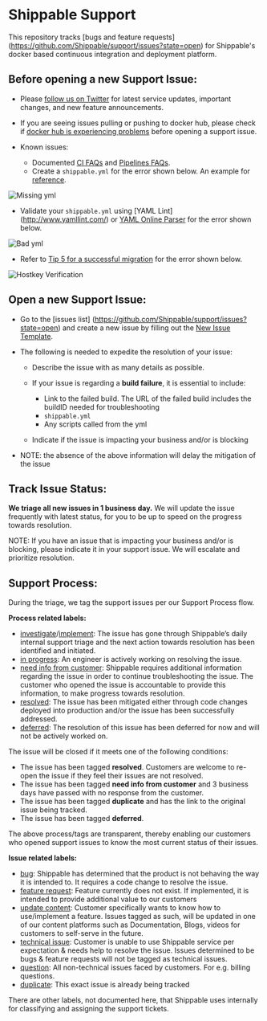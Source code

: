Shippable Support
=================

This repository tracks [bugs and feature requests] (https://github.com/Shippable/support/issues?state=open) for Shippable's docker based continuous integration and deployment platform.

Before opening a new Support Issue:
-----------------------------------

* Please [follow us on Twitter](https://twitter.com/BeShippable) for latest service updates, important changes, and new feature announcements.
* If you are seeing issues pulling or pushing to docker hub, please check if [docker hub is experiencing problems](https://status.docker.com/pages/history/533c6539221ae15e3f000031) before opening a support issue.
* Known issues:

  - Documented [CI FAQs](http://docs.shippable.com/ci_faq/) and [Pipelines FAQs](http://docs.shippable.com/pipelines_faq/).
  - Create a `shippable.yml` for the error shown below. An example for
  [reference](http://docs.shippable.com/ci_configure/#shippableyml-structure).

![Missing yml](https://github.com/Shippable/support/tree/master/images/error_missing_yml.png)

  - Validate your `shippable.yml` using [YAML Lint] (http://www.yamllint.com/) or [YAML Online Parser](http://yaml-online-parser.appspot.com/) for the error shown below.

![Bad yml](https://github.com/Shippable/support/tree/master/images/error_bad_yml.png)

  - Refer to [Tip 5 for a successful migration](http://blog.shippable.com/5-tips-for-a-successful-migration) for the error shown below.

![Hostkey Verification](https://github.com/Shippable/support/tree/master/images/error_hostkey_verification.png)

Open a new Support Issue:
-------------------------

* Go to the [issues list] (https://github.com/Shippable/support/issues?state=open) and create a new issue by filling out the [New Issue Template](https://github.com/Shippable/support/issues/new).
* The following is needed to expedite the resolution of your issue:

    - Describe the issue with as many details as possible.
    - If your issue is regarding a **build failure**, it is essential to include:

        - Link to the failed build. The URL of the failed build includes the buildID needed for troubleshooting
        - `shippable.yml`
        - Any scripts called from the yml
    - Indicate if the issue is impacting your business and/or is blocking
* NOTE: the absence of the above information will delay the mitigation of the issue

Track Issue Status:
------------------

**We triage all new issues in 1 business day.** We will update the issue frequently with latest status, for you to be up to speed on the progress towards resolution.

NOTE: If you have an issue that is impacting your business and/or is blocking, please indicate it in your support issue. We will escalate and prioritize resolution.

Support Process:
----------------
During the triage, we tag the support issues per our Support Process flow.

**Process related labels:**

-  [investigate](https://github.com/Shippable/support/labels/investigate)/[implement](https://github.com/Shippable/support/labels/implement): The issue has gone through Shippable’s daily internal support triage and the next action towards resolution has been identified and initiated.
- [in progress](https://github.com/Shippable/support/labels/in%20progress): An engineer is actively working on resolving the issue.
- [need info from customer](https://github.com/Shippable/support/labels/need%20info%20from%20customer): Shippable requires additional information regarding the issue in order to continue troubleshooting the issue. The customer who opened the issue is accountable to provide this information, to make progress towards resolution.
- [resolved](https://github.com/Shippable/support/labels/resolved): The issue has been mitigated either through code changes deployed into production and/or the issue has been successfully addressed.
- [deferred](https://github.com/Shippable/support/labels/deferred): The resolution of this issue has been deferred for now and will not be actively worked on.

The issue will be closed if it meets one of the following conditions:

- The issue has been tagged **resolved**. Customers are welcome to re-open the issue if they feel their issues are not resolved.
- The issue has been tagged **need info from customer** and 3 business days have passed with no response from the customer.
- The issue has been tagged **duplicate** and has the link to the original issue being tracked.
- The issue has been tagged **deferred**.

The above process/tags are transparent, thereby enabling our customers who opened support issues to know the most current status of their issues.

**Issue related labels:**

- [bug](https://github.com/Shippable/support/labels/bug): Shippable has determined that the product is not behaving the way it is intended to. It requires a code change to resolve the issue.
- [feature request](https://github.com/Shippable/support/labels/feature%20request): Feature currently does not exist. If implemented, it is intended to provide additional value to our customers
- [update content](https://github.com/Shippable/support/labels/update%20content): Customer specifically wants to know how to use/implement a feature. Issues tagged as such, will be updated in one of our content platforms such as Documentation, Blogs, videos for customers to self-serve in the future.
- [technical issue](https://github.com/Shippable/support/labels/technical%20issue):  Customer is unable to use Shippable service per expectation & needs help to resolve the issue. Issues determined to be bugs & feature requests will not be tagged as technical issues.
- [question](https://github.com/Shippable/support/labels/question): All non-technical issues faced by customers. For e.g. billing questions.
- [duplicate](https://github.com/Shippable/support/labels/duplicate): This exact issue is already being tracked

There are other labels, not documented here, that Shippable uses internally for classifying and assigning the support tickets.
